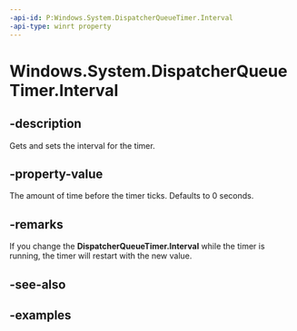 ```yaml
---
-api-id: P:Windows.System.DispatcherQueueTimer.Interval
-api-type: winrt property
---
```


<!-- Property syntax.
public TimeSpan Interval { get;  set; }
-->

# Windows.System.DispatcherQueueTimer.Interval

## -description
Gets and sets the interval for the timer.

## -property-value
The amount of time before the timer ticks. Defaults to 0 seconds.

## -remarks
If you change the **DispatcherQueueTimer.Interval** while the timer is running, the timer will restart with the new value.

## -see-also

## -examples
